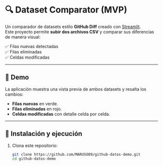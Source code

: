 # 🔍 Dataset Comparator (MVP)

Un comparador de datasets estilo **GitHub Diff** creado con [Streamlit](https://streamlit.io/).  
Este proyecto permite **subir dos archivos CSV** y comparar sus diferencias de manera visual:

✅ Filas nuevas detectadas  
✅ Filas eliminadas  
✅ Celdas modificadas  

---

## 🚀 Demo

La aplicación muestra una vista previa de ambos datasets y resalta los cambios:
- **Filas nuevas** en verde.
- **Filas eliminadas** en rojo.
- **Celdas modificadas** con detalle celda por celda.

---

## 📂 Instalación y ejecución

1. Clona este repositorio:
   ```bash
   git clone https://github.com/MARUSO89/github-datos-demo.git
   cd github-datos-demo
